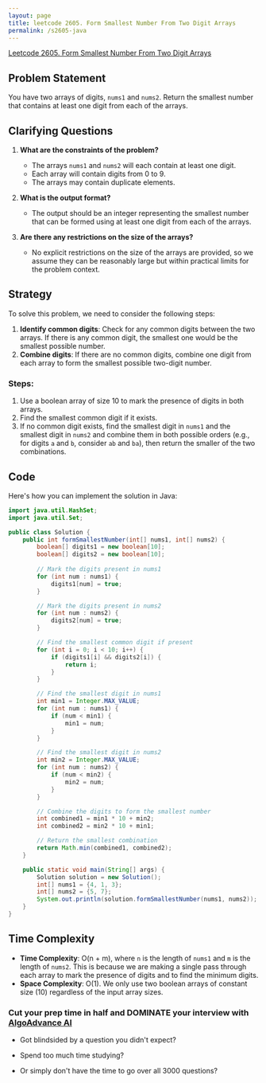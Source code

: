 ```yaml
---
layout: page
title: leetcode 2605. Form Smallest Number From Two Digit Arrays
permalink: /s2605-java
---
```

[Leetcode 2605. Form Smallest Number From Two Digit Arrays](https://algoadvance.github.io/algoadvance/l2605)
## Problem Statement

You have two arrays of digits, `nums1` and `nums2`. Return the smallest number that contains at least one digit from each of the arrays.

## Clarifying Questions

1. **What are the constraints of the problem?**
   - The arrays `nums1` and `nums2` will each contain at least one digit.
   - Each array will contain digits from 0 to 9.
   - The arrays may contain duplicate elements.

2. **What is the output format?**
   - The output should be an integer representing the smallest number that can be formed using at least one digit from each of the arrays.

3. **Are there any restrictions on the size of the arrays?**
   - No explicit restrictions on the size of the arrays are provided, so we assume they can be reasonably large but within practical limits for the problem context.

## Strategy

To solve this problem, we need to consider the following steps:

1. **Identify common digits**: Check for any common digits between the two arrays. If there is any common digit, the smallest one would be the smallest possible number.
2. **Combine digits**: If there are no common digits, combine one digit from each array to form the smallest possible two-digit number.

### Steps:

1. Use a boolean array of size 10 to mark the presence of digits in both arrays.
2. Find the smallest common digit if it exists.
3. If no common digit exists, find the smallest digit in `nums1` and the smallest digit in `nums2` and combine them in both possible orders (e.g., for digits `a` and `b`, consider `ab` and `ba`), then return the smaller of the two combinations.

## Code

Here's how you can implement the solution in Java:

```java
import java.util.HashSet;
import java.util.Set;

public class Solution {
    public int formSmallestNumber(int[] nums1, int[] nums2) {
        boolean[] digits1 = new boolean[10];
        boolean[] digits2 = new boolean[10];
        
        // Mark the digits present in nums1
        for (int num : nums1) {
            digits1[num] = true;
        }

        // Mark the digits present in nums2
        for (int num : nums2) {
            digits2[num] = true;
        }

        // Find the smallest common digit if present
        for (int i = 0; i < 10; i++) {
            if (digits1[i] && digits2[i]) {
                return i;
            }
        }

        // Find the smallest digit in nums1
        int min1 = Integer.MAX_VALUE;
        for (int num : nums1) {
            if (num < min1) {
                min1 = num;
            }
        }

        // Find the smallest digit in nums2
        int min2 = Integer.MAX_VALUE;
        for (int num : nums2) {
            if (num < min2) {
                min2 = num;
            }
        }

        // Combine the digits to form the smallest number
        int combined1 = min1 * 10 + min2;
        int combined2 = min2 * 10 + min1;

        // Return the smallest combination
        return Math.min(combined1, combined2);
    }

    public static void main(String[] args) {
        Solution solution = new Solution();
        int[] nums1 = {4, 1, 3};
        int[] nums2 = {5, 7};
        System.out.println(solution.formSmallestNumber(nums1, nums2));  // Output: 15
    }
}
```

## Time Complexity

- **Time Complexity**: O(n + m), where `n` is the length of `nums1` and `m` is the length of `nums2`. This is because we are making a single pass through each array to mark the presence of digits and to find the minimum digits.
- **Space Complexity**: O(1). We only use two boolean arrays of constant size (10) regardless of the input array sizes.


### Cut your prep time in half and DOMINATE your interview with [AlgoAdvance AI](https://algoAdvance.com)

- Got blindsided by a question you didn't expect?

- Spend too much time studying?

- Or simply don't have the time to go over all 3000 questions?

